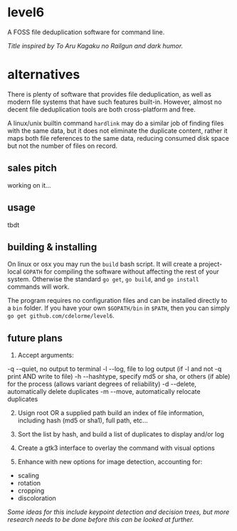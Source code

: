 
# level6

A FOSS file deduplication software for command line.

_Title inspired by To Aru Kagaku no Railgun and dark humor._


# alternatives

There is plenty of software that provides file deduplication, as well as modern file systems that have such features built-in.  However, almost no decent file deduplication tools are both cross-platform and free.

A linux/unix builtin command `hardlink` may do a similar job of finding files with the same data, but it does not eliminate the duplicate content, rather it maps both file references to the same data, reducing consumed disk space but not the number of files on record.


## sales pitch

working on it...


## usage

tbdt


## building & installing

On linux or osx you may run the `build` bash script.  It will create a project-local `GOPATH` for compiling the software without affecting the rest of your system.  Otherwise the standard `go get`, `go build`, and `go install` commands will work.

The program requires no configuration files and can be installed directly to a `bin` folder.  If you have your own `$GOPATH/bin` in `$PATH`, then you can simply `go get github.com/cdelorme/level6`.


## future plans

1. Accept arguments:

-q --quiet, no output to terminal
-l --log, file to log output (if -l and not -q print AND write to file)
-h --hashtype, specify md5 or sha, or others (if able) for the process (allows variant degrees of reliability)
-d --delete, automatically delete duplicates
-m --move, automatically relocate duplicates

2. Usign root OR a supplied path build an index of file information, including hash (md5 or sha1), full path, etc...

3. Sort the list by hash, and build a list of duplicates to display and/or log

4. Create a gtk3 interface to overlay the command with visual options

5. Enhance with new options for image detection, accounting for:

- scaling
- rotation
- cropping
- discoloration

_Some ideas for this include keypoint detection and decision trees, but more research needs to be done before this can be looked at further._
